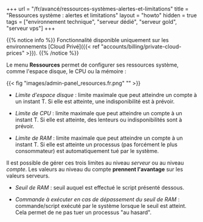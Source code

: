 +++
url = "/fr/avancé/ressources-systèmes-alertes-et-limitations"
title = "Ressources système : alertes et limitations"
layout = "howto"
hidden = true
tags = ["environnement technique", "serveur dédié", "serveur gold", "serveur vps"]
+++

{{% notice info %}}
Fonctionnalité disponible uniquement sur les environnements [Cloud Privé]({{< ref "accounts/billing/private-cloud-prices" >}}).
{{% /notice %}}

Le menu **Ressources** permet de configurer ses ressources système, comme  l'espace disque, le CPU ou la mémoire :

{{< fig "images/admin-panel_resources.fr.png" "" >}}

- *Limite d'espace disque* : limite maximale que peut atteindre un compte à un instant T. Si elle est atteinte, une indisponibilité est à prévoir.

- *Limite de CPU* : limite maximale que peut atteindre un compte à un instant T. Si elle est atteinte, des lenteurs ou indisponibilités sont à prévoir.

- *Limite de RAM* : limite maximale que peut atteindre un compte à un instant T. Si elle est atteinte un processus (pas forcément le plus consommateur) est automatiquement tué par le système.

Il est possible de gérer ces trois limites au niveau *serveur* ou au niveau *compte*. Les valeurs au niveau du compte **prennent l'avantage** sur les valeurs serveurs.

- *Seuil de RAM* : seuil auquel est effectué le script présenté dessous.

- *Commande à exécuter en cas de dépassement du seuil de RAM* : commande/script exécuté par le système lorsque le seuil est atteint. Cela permet de ne pas tuer un processus "au hasard".
